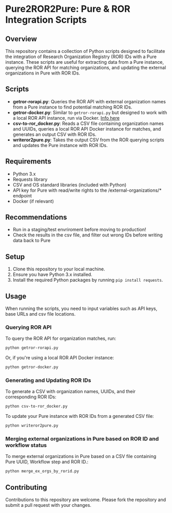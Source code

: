 
# Pure2ROR2Pure: Pure & ROR Integration Scripts

## Overview
This repository contains a collection of Python scripts designed to facilitate the integration of Research Organization Registry (ROR) IDs with a Pure instance. These scripts are useful for extracting data from a Pure instance, querying the ROR API for matching organizations, and updating the external organizations in Pure with ROR IDs.

## Scripts

- **getror-rorapi.py**: Queries the ROR API with external organization names from a Pure instance to find potential matching ROR IDs.
- **getror-docker.py**: Similar to `getror-rorapi.py` but designed to work with a local ROR API instance, run via Docker. [Info here](https://github.com/ror-community/ror-api) 
- **csv-to-ror_docker.py**: Reads a CSV file containing organization names and UUIDs, queries a local ROR API Docker instance for matches, and generates an output CSV with ROR IDs.
- **writeror2pure.py**: Takes the output CSV from the ROR querying scripts and updates the Pure instance with ROR IDs.

## Requirements

- Python 3.x
- Requests library
- CSV and OS standard libraries (included with Python)
- API key for Pure with read/write rights to the /external-organizations/* endpoint
- Docker (if relevant)

## Recommendations 

- Run in a staging/test envriroment before moving to production!
- Check the results in the csv file, and filter out wrong IDs before writing data back to Pure

## Setup

1. Clone this repository to your local machine.
2. Ensure you have Python 3.x installed.
3. Install the required Python packages by running `pip install requests`.

## Usage

When running the scripts, you need to input variables such as API keys, base URLs and csv file locations. 

### Querying ROR API

To query the ROR API for organization matches, run:

```bash
python getror-rorapi.py
```

Or, if you're using a local ROR API Docker instance:

```bash
python getror-docker.py
```

### Generating and Updating ROR IDs

To generate a CSV with organization names, UUIDs, and their corresponding ROR IDs:

```bash
python csv-to-ror_docker.py
```

To update your Pure instance with ROR IDs from a generated CSV file:

```bash
python writeror2pure.py
```

### Merging external organizations in Pure based on ROR ID and workflow status

To merge external organizations in Pure based on a CSV file containing Pure UUID, Workflow step and ROR ID.:

```bash
python merge_ex_orgs_by_rorid.py
```

## Contributing

Contributions to this repository are welcome. Please fork the repository and submit a pull request with your changes.
